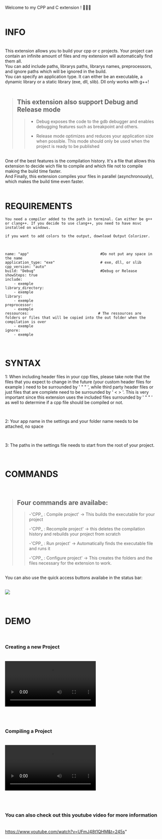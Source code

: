Welcome to my CPP and C extension ! 🚀🚀🚀<br>
<br>

# INFO <br>

<br>
This extension allows you to build your cpp or c projects. Your project can contain an infinite amount of files and my extension will automatically find them all.<br>
You can add include paths, librarys paths, librarys names, preprocessors, and ignore paths which will be ignored in the build.<br>
You can specify an application type. It can either be an executable, a dynamic library or a static library (exe, dll, slib). Dll only works with g++!
<br>
<br>

> ## This extension also support Debug and Release mode
>
> > - Debug exposes the code to the gdb debugger and enables debugging features such as breakpoint and others.
> >
> > - Release mode optimizes and reduces your application size when possible. This mode should only be used when the project is ready to be published

<br>
One of the best features is the compilation history. It's a file that allows this extension to decide wich file to compile and which file not to compile making the build time faster.<br>
And Finally, this extension compiles your files in parallel (asynchronously), which makes the build time even faster.<br>
<br>

# REQUIREMENTS <br>

    You need a compiler added to the path in terminal. Can either be g++ or clang++. If you decide to use clang++, you need to have msvc installed on windows.

    if you want to add colors to the output, download Output Colorizer.

<br>

    name: "app"                                 #Do not put any space in the name
    application_type: "exe"                     # exe, dll, or slib
    cpp_version: "auto"
    build: "Debug"                              #Debug or Release
    showSteps: true
    include:
        - exemple
    library_directory:
        - exemple
    library:
        - exemple
    preprocessor:
        - exemple
    ressources:                                # The ressources are folders or files that will be copied into the out folder when the compilation is over
        - exemple
    ignore:
        - exemple

<br>

# SYNTAX <br>

1: When including header files in your cpp files, please take note that the files that you expect to change in the future (your custom header files for example ) need to be surrounded
by ' " " ', while third party header files or just files that are complete need to be surrounded by ' < > '. This is very important since this extension uses the included files
surrounded by ' " " ' as well to determine if a cpp file should be compiled or not.

<br>

2: Your app name in the settings and your folder name needs to be attached, no space

<br>

3: The paths in the settings file needs to start from the root of your project.

<br>

# COMMANDS <br>

<br>

> ## Four commands are availabe:
>
> > -'CPP\_ : Compile project' -> This builds the executable for your project
> >
> > -'CPP\_ : Recompile project' -> this deletes the compilation history and rebuilds your project from scratch
> >
> > -'CPP\_ : Run project' -> Automatically finds the executable file and runs it
> >
> > -'CPP\_ : Configure project' -> This creates the folders and the files necessary for the extension to work.

<br>
You can also use the quick access buttons availabe in the status bar:<br><br>

<img src="https://user-images.githubusercontent.com/64434215/224561838-49c0f5ef-0582-4630-8536-fc0130539325.png"></img>

<br>

# DEMO <br>

<br>

### Creating a new Project <br><br>

<video src="https://user-images.githubusercontent.com/64434215/224561703-5c948678-56d2-4ef8-b6b0-09f4633e6282.mp4"></video>

<br><br>

### Compiling a Project <br><br>

<video src="https://user-images.githubusercontent.com/64434215/224561749-ab002d64-2ee8-40ee-bd18-2025da37341f.mp4"></video>

<br><br>

### You can also check out this youtube video for more information <br><br>

https://www.youtube.com/watch?v=UFmJ48t1QHM&t=245s"
